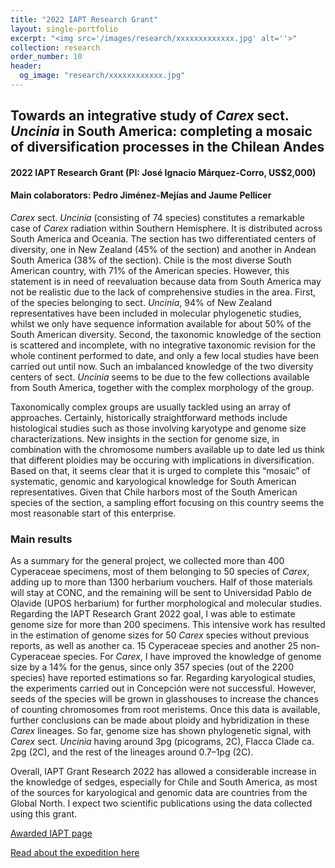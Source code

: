 ```yaml
---
title: "2022 IAPT Research Grant"
layout: single-portfolio
excerpt: "<img src='/images/research/xxxxxxxxxxxxx.jpg' alt=''>"
collection: research
order_number: 10
header: 
  og_image: "research/xxxxxxxxxxxx.jpg"
---
```

<h2>Towards an integrative study of <i>Carex</i> sect. <i>Uncinia</i> in South America: completing a mosaic of diversification processes in the Chilean Andes</h2>
<h4>2022 IAPT Research Grant (PI: José Ignacio Márquez-Corro, US$2,000)</h4>
<h4>Main colaborators: Pedro Jiménez-Mejías and Jaume Pellicer</h4>


<i>Carex</i> sect. <i>Uncinia</i> (consisting of 74 species) constitutes a remarkable case of <i>Carex</i> radiation within Southern Hemisphere. It is distributed across South America and Oceania. The section has two differentiated centers of diversity, one in New Zealand (45% of the section) and another in Andean South America (38% of the section). Chile is the most diverse South American country, with 71% of the American species. However, this statement is in need of reevaluation because data from South America may not be realistic due to the lack of comprehensive studies in the area. First, of the species belonging to sect. <i>Uncinia</i>, 94% of New Zealand representatives have been included in molecular phylogenetic studies, whilst we only have sequence information available for about 50% of the South American diversity. Second, the taxonomic knowledge of the section is scattered and incomplete, with no integrative taxonomic revision for the whole continent performed to date, and only a few local studies have been carried out until now. Such an imbalanced knowledge of the two diversity centers of sect. <i>Uncinia</i> seems to be due to the few collections available from South America, together with the complex morphology of the group.

Taxonomically complex groups are usually tackled using an array of approaches. Certainly, historically straightforward methods include histological studies such as those involving karyotype and genome size characterizations. New insights in the section for genome size, in combination with the chromosome numbers available up to date led us think that different ploidies may be occuring with implications in diversification. Based on that, it seems clear that it is urged to complete this “mosaic” of systematic, genomic and karyological knowledge for South American representatives. Given that Chile harbors most of the South American species of the section, a sampling effort focusing on this country seems the most reasonable start of this enterprise.


<h3>Main results</h3>

As a summary for the general project, we collected more than 400 Cyperaceae specimens, most of them belonging to 50 species of <i>Carex</i>, adding up to more than 1300 herbarium vouchers. Half of those materials will stay at CONC, and the remaining will be sent to Universidad Pablo de Olavide (UPOS herbarium) for further morphological and molecular studies. Regarding the IAPT Research Grant 2022 goal, I was able to estimate genome size for more than 200 specimens. This intensive work has resulted in the estimation of genome sizes for 50 <i>Carex</i> species without previous reports, as well as another ca. 15 Cyperaceae species and another 25 non-Cyperaceae species. For <i>Carex</i>, I have improved the knowledge of genome size by a 14% for the genus, since only 357 species (out of the 2200 species) have reported estimations so far. Regarding karyological studies, the experiments carried out in Concepción were not successful. However, seeds of the species will be grown in glasshouses to increase the chances of counting chromosomes from root meristems. Once this data is available, further conclusions can be made about ploidy and hybridization in these <i>Carex</i> lineages. So far, genome size has shown phylogenetic signal, with <i>Carex</i> sect. <i>Uncinia</i> having around 3pg (picograms, 2C), Flacca Clade ca. 2pg (2C), and the rest of the lineages around 0.7–1pg (2C).

Overall, IAPT Grant Research 2022 has allowed a considerable increase in the knowledge of sedges, especially for Chile and South America, as most of the sources for karyological and genomic data are countries from the Global North. I expect two scientific publications using the data collected using this grant.


<a href="https://www.iaptglobal.org/awarded-grants/#comp-l6cslx3u__1b04625f-f39b-4915-b398-15ee48f79498">Awarded IAPT page</a>

<a href="https://jimarcor.github.io/expeditions/Chile/">Read about the expedition here</a>
